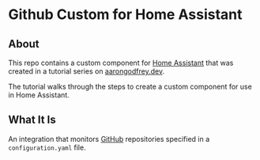 # Github Custom for Home Assistant

## About 

This repo contains a custom component for [Home Assistant](https://www.home-assistant.io) that was created in a tutorial series 
on [aarongodfrey.dev]().

The tutorial walks through the steps to create a custom component for use in Home Assistant.

## What It Is

An integration that monitors [GitHub](https://github.com/) repositories specified in a `configuration.yaml` file.